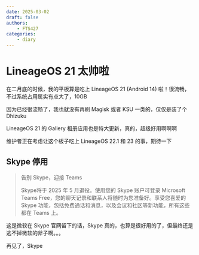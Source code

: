 ```yaml
---
date: 2025-03-02
draft: false
authors:
    - FTS427
categories:
    - diary
---
```


# LineageOS 21 太帅啦

在二月底的时候，我的平板算是吃上 LineageOS 21 (Android 14) 啦！很流畅，不过系统占用属实有点大了，10GB

因为已经很流畅了，我也就没有再刷 Magisk 或者 KSU 一类的，仅仅是装了个 Dhizuku

LineageOS 21 的 Gallery 相册应用也是特大更新，真的，超级好用啊啊啊

维护者正在考虑让这个板子吃上 LineageOS 22.1 和 23 的事，期待一下

## Skype 停用

> 告别 Skype，迎接 Teams
>
> Skype将于 2025 年 5 月退役。使用您的 Skype 账户可登录 Microsoft Teams Free，您的聊天记录和联系人将随时为您准备好。享受您喜爱的 Skype 功能，包括免费通话和消息，以及会议和社区等新功能，所有这些都在 Teams 上。

这是微软在 Skype 官网留下的话，Skype 真的，也算是很好用的了，但最终还是逃不掉微软的斧子啊。。。

再见了，Skype
